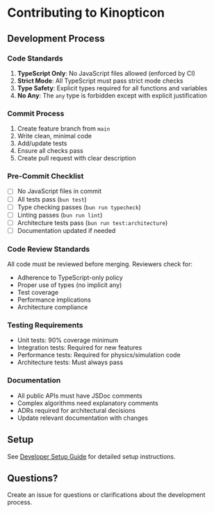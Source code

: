 # Contributing to Kinopticon

## Development Process

### Code Standards

1. **TypeScript Only**: No JavaScript files allowed (enforced by CI)
2. **Strict Mode**: All TypeScript must pass strict mode checks
3. **Type Safety**: Explicit types required for all functions and variables
4. **No Any**: The `any` type is forbidden except with explicit justification

### Commit Process

1. Create feature branch from `main`
2. Write clean, minimal code
3. Add/update tests
4. Ensure all checks pass
5. Create pull request with clear description

### Pre-Commit Checklist

- [ ] No JavaScript files in commit
- [ ] All tests pass (`bun test`)
- [ ] Type checking passes (`bun run typecheck`)
- [ ] Linting passes (`bun run lint`)
- [ ] Architecture tests pass (`bun run test:architecture`)
- [ ] Documentation updated if needed

### Code Review Standards

All code must be reviewed before merging. Reviewers check for:

- Adherence to TypeScript-only policy
- Proper use of types (no implicit any)
- Test coverage
- Performance implications
- Architecture compliance

### Testing Requirements

- Unit tests: 90% coverage minimum
- Integration tests: Required for new features
- Performance tests: Required for physics/simulation code
- Architecture tests: Must always pass

### Documentation

- All public APIs must have JSDoc comments
- Complex algorithms need explanatory comments
- ADRs required for architectural decisions
- Update relevant documentation with changes

## Setup

See [Developer Setup Guide](docs/guides/developer-setup.md) for detailed setup instructions.

## Questions?

Create an issue for questions or clarifications about the development process.